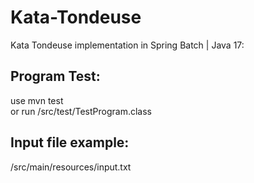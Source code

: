 # Kata-Tondeuse
Kata Tondeuse implementation in Spring Batch | Java 17:

## Program Test: 
use mvn test</br>
or run /src/test/TestProgram.class
## Input file example: 
/src/main/resources/input.txt


